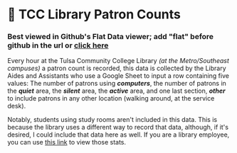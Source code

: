 # 👋 TCC Library Patron Counts

### Best viewed in Github's Flat Data viewer; add "flat" before github in the url or [click here](https://flatgithub.com/syarb/tcc-patron-counts)

Every hour at the Tulsa Community College Library *(at the Metro/Southeast campuses)* a patron count is recorded, this data is collected by the Library Aides and Assistants who use a Google Sheet to input a row containing five values: The number of patrons using ***computers***, the number of patrons in the ***quiet*** area, the ***silent*** area, the ***active*** area, and one last section, ***other*** to include patrons in any other location (walking around, at the service desk).

Notably, students using study rooms aren't included in this data. This is because the library uses a different way to record that data, although, if it's desired, I could include that data here as well. If you are a library employee, you can use [this link](https://libcal.library.tulsacc.edu/admin/spaces/stats) to view those stats.
